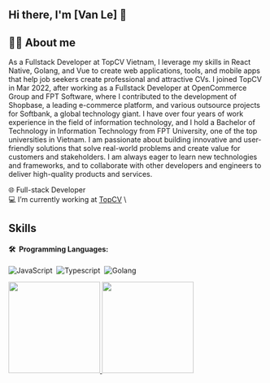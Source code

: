 ## Hi there, I'm [Van Le] 👋

## 👨‍💻 About me
As a Fullstack Developer at TopCV Vietnam, I leverage my skills in React Native, Golang, and Vue to create web applications, tools, and mobile apps that help job seekers create professional and attractive CVs. I joined TopCV in Mar 2022, after working as a Fullstack Developer at OpenCommerce Group and FPT Software, where I contributed to the development of Shopbase, a leading e-commerce platform, and various outsource projects for Softbank, a global technology giant. I have over four years of work experience in the field of information technology, and I hold a Bachelor of Technology in Information Technology from FPT University, one of the top universities in Vietnam. I am passionate about building innovative and user-friendly solutions that solve real-world problems and create value for customers and stakeholders. I am always eager to learn new technologies and frameworks, and to collaborate with other developers and engineers to deliver high-quality products and services.

🌐 Full-stack Developer \
💻 I’m currently working at [TopCV](https://topcv.com.vn) \

## Skills
#### 🛠 &nbsp;Programming Languages:
![JavaScript](https://img.shields.io/badge/JavaScript-F7DF1E?style=for-the-badge&logo=javascript&logoColor=black)&nbsp;
![Typescript](https://img.shields.io/badge/TypeScript-007ACC?style=for-the-badge&logo=typescript&logoColor=white)&nbsp;
![Golang](https://img.shields.io/badge/Golang-007d9c?style=for-the-badge&logo=GO&logoColor=white)&nbsp;

<p>
    <a href="https://github.com/xuho">
        <img height="180em" src="https://github-readme-stats-eight-theta.vercel.app/api?username=xuho&show_icons=true&theme=algolia&include_all_commits=true&count_private=true"/>
        <img height="180em" src="https://github-readme-stats-eight-theta.vercel.app/api/top-langs/?username=xuho&layout=compact&langs_count=8&theme=algolia"/>
    </a>
</p>
